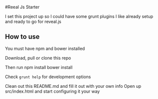 #Reeal Js Starter

I set this project up so I could have some grunt plugins I like already setup and ready to go for reveal.js

## How to use
You must have npm and bower installed

Download, pull or clone this repo

Then run
    npm install
    bower install

Check `grunt help` for development options

Clean out this README.md and fill it out with your own info
Open up src/index.html and start configuring it your way
